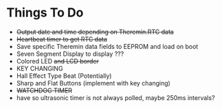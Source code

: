 # Things To Do

- ~~Output date and time depending on Theremin.RTC data~~
- ~~Heartbeat timer to get RTC data~~
- Save specific Theremin data fields to EEPROM and load on boot
- Seven Segment Display to display ???
- Colored LED ~~and LCD border~~
- KEY CHANGING
- Hall Effect Type Beat (Potentially)
- Sharp and Flat Buttons (implement with key changing)
- ~~WATCHDOG TIMER~~
- have so ultrasonic timer is not always polled, maybe 250ms intervals?